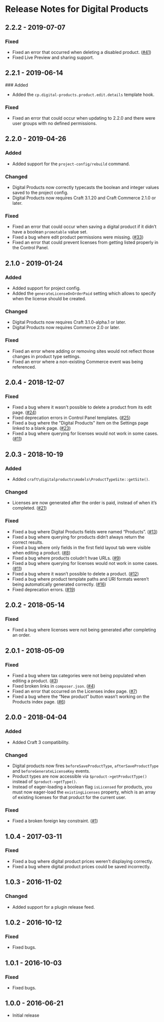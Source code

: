 # Release Notes for Digital Products

## 2.2.2 - 2019-07-07

### Fixed
- Fixed an error that occurred when deleting a disabled product. ([#41](https://github.com/craftcms/digital-products/issues/41))
- Fixed Live Preview and sharing support.

## 2.2.1 - 2019-06-14

### Added
- Added the `cp.digital-products.product.edit.details` template hook.

### Fixed
- Fixed an error that could occur when updating to 2.2.0 and there were user groups with no defined permissions.

## 2.2.0 - 2019-04-26

### Added
- Added support for the `project-config/rebuild` command.

### Changed
- Digital Products now correctly typecasts the boolean and integer values saved to the project config.
- Digital Products now requires Craft 3.1.20 and Craft Commerce 2.1.0 or later.

### Fixed
- Fixed an error that could occur when saving a digital product if it didn’t have a boolean `promotable` value set.
- Fixed a bug where edit product permissions were missing. ([#33](https://github.com/craftcms/digital-products/pull/33))
- Fixed an error that could prevent licenses from getting listed properly in the Control Panel.

## 2.1.0 - 2019-01-24

### Added
- Added support for project config.
- Added the `generateLicenseOnOrderPaid` setting which allows to specify when the license should be created.

### Changed
- Digital Products now requires Craft 3.1.0-alpha.1 or later.
- Digital Products now requires Commerce 2.0 or later.

### Fixed
- Fixed an error where adding or removing sites would not reflect those changes in product type settings.
- Fixed an error where a non-existing Commerce event was being referenced.

## 2.0.4 - 2018-12-07

### Fixed
- Fixed a bug where it wasn't possible to delete a product from its edit page. ([#24](https://github.com/craftcms/digital-products/issues/24))
- Fixed deprecation errors in Control Panel templates. ([#25](https://github.com/craftcms/digital-products/issues/25))
- Fixed a bug where the "Digital Products" item on the Settings page linked to a blank page. ([#23](https://github.com/craftcms/digital-products/issues/23))
- Fixed a bug where querying for licenses would not work in some cases. ([#11](https://github.com/craftcms/commerce-digital-products/issues/11))

## 2.0.3 - 2018-10-19

### Added
- Added `craft\digitalproducts\models\ProductTypeSite::getSite()`.

### Changed
- Licenses are now generated after the order is paid, instead of when it’s completed. ([#21](https://github.com/craftcms/commerce-digital-products/issues/21))

### Fixed
- Fixed a bug where Digital Products fields were named “Products”. ([#13](https://github.com/craftcms/commerce-digital-products/issues/13))
- Fixed a bug where querying for products didn’t always return the correct results.
- Fixed a bug where only fields in the first field layout tab were visible when editing a product. ([#8](https://github.com/craftcms/commerce-digital-products/issues/8))
- Fixed a bug where products coludn’t hvae URLs. ([#9](https://github.com/craftcms/commerce-digital-products/issues/9))
- Fixed a bug where querying for licenses would not work in some cases. ([#11](https://github.com/craftcms/commerce-digital-products/issues/11))
- Fixed a bug where it wasn’t possible to delete a product. ([#12](https://github.com/craftcms/commerce-digital-products/issues/12))
- Fixed a bug where product template paths and URI formats weren’t being automatically generated correctly. ([#16](https://github.com/craftcms/commerce-digital-products/issues/16))
- Fixed deprecation errors. ([#19](https://github.com/craftcms/commerce-digital-products/issues/19))

## 2.0.2 - 2018-05-14

### Fixed
- Fixed a bug where licenses were not being generated after completing an order.

## 2.0.1 - 2018-05-09

### Fixed
- Fixed a bug where tax categories were not being populated when editing a product. ([#3](https://github.com/craftcms/commerce-digital-products/issues/3))
- Fixed broken links in `composer.json`. ([#4](https://github.com/craftcms/commerce-digital-products/issues/4))
- Fixed an error that occurred on the Licenses index page. ([#7](https://github.com/craftcms/commerce-digital-products/issues/7))
- Fixed a bug where the “New product” button wasn’t working on the Products index page. ([#6](https://github.com/craftcms/commerce-digital-products/issues/6))

## 2.0.0 - 2018-04-04

### Added
- Added Craft 3 compatibility.

### Changed
- Digital products now fires `beforeSaveProductType`, `afterSaveProductType` and `beforeGenerateLicenseKey` events.
- Product types are now accessible via `$product->getProductType()` instead of `$product->getType()`.
- Instead of eager-loading a boolean flag `isLicensed` for products, you must now eager-load the `existingLicenses` property, which is an array of existing licenses for that product for the current user.

### Fixed
- Fixed a broken foreign key constraint. ([#1](https://github.com/craftcms/commerce-digital-products/issues/1))

## 1.0.4 - 2017-03-11

### Fixed
- Fixed a bug where digital product prices weren’t displaying correctly.
- Fixed a bug where digital product prices could be saved incorrectly.

## 1.0.3 - 2016-11-02

### Changed
- Added support for a plugin release feed.

## 1.0.2 - 2016-10-12

### Fixed
- Fixed bugs.

## 1.0.1 - 2016-10-03

### Fixed
- Fixed bugs.

## 1.0.0 - 2016-06-21

- Initial release

